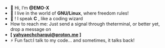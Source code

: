 
- 👋 Hi, I’m **@EMO-X**
- 👀 I live in the world of **GNU/Linux**, where freedom rules!
- 🌱 ! I speak **C** , like a coding wizard 
- How to reach me: Just send a signal through theterminal, or better yet, drop a message on
- **[ yahyaechcharqui@proton.me ]**
- ⚡ Fun fact:I talk to my code... and sometimes, it talks back!
